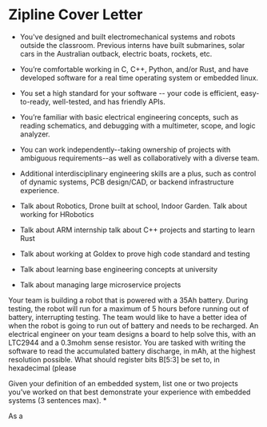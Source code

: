 # Zipline Cover Letter
- You've designed and built electromechanical systems and robots outside the classroom. Previous interns have built submarines, solar cars in the Australian outback, electric boats, rockets, etc.
- You’re comfortable working in C, C++, Python, and/or Rust, and have developed software for a real time operating system or embedded linux.
- You set a high standard for your software -- your code is efficient, easy-to-ready, well-tested, and has friendly APIs. 
- You’re familiar with basic electrical engineering concepts, such as reading schematics, and debugging with a multimeter, scope, and logic analyzer.
- You can work independently--taking ownership of projects with ambiguous requirements--as well as collaboratively with a diverse team.
- Additional interdisciplinary engineering skills are a plus, such as control of dynamic systems, PCB design/CAD, or backend infrastructure experience.



- Talk about Robotics, Drone built at school, Indoor Garden. Talk about working for HRobotics
- Talk about ARM internship talk about C++ projects and starting to learn Rust
- Talk about working at Goldex to prove high code standard and testing
- Talk about learning base engineering concepts at university
- Talk about managing large microservice projects

Your team is building a robot that is powered with a 35Ah battery.  During testing, the robot will run for a maximum of 5 hours before  running out of battery, interrupting testing. The team would like to  have a better idea of when the robot is going to run out of battery and  needs to be recharged. An electrical engineer on your team designs a  board to help solve this, with an LTC2944 and a 0.3mohm sense resistor.  You are tasked with writing the software to read the accumulated battery discharge, in mAh, at the highest resolution possible. What should  register bits B[5:3] be set to, in hexadecimal (please 

Given your definition of an embedded system, list one or two projects  you’ve worked on that best demonstrate your experience with embedded  systems (3 sentences max). *    

As a 